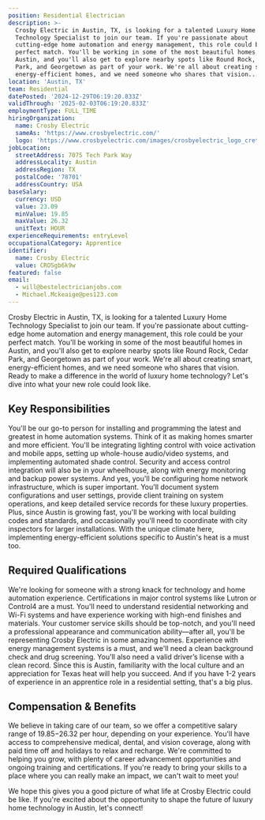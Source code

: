 ```yaml
---
position: Residential Electrician
description: >-
  Crosby Electric in Austin, TX, is looking for a talented Luxury Home
  Technology Specialist to join our team. If you're passionate about
  cutting-edge home automation and energy management, this role could be your
  perfect match. You'll be working in some of the most beautiful homes in
  Austin, and you'll also get to explore nearby spots like Round Rock, Cedar
  Park, and Georgetown as part of your work. We're all about creating smart,
  energy-efficient homes, and we need someone who shares that vision...
location: 'Austin, TX'
team: Residential
datePosted: '2024-12-29T06:19:20.833Z'
validThrough: '2025-02-03T06:19:20.833Z'
employmentType: FULL_TIME
hiringOrganization:
  name: Crosby Electric
  sameAs: 'https://www.crosbyelectric.com/'
  logo: 'https://www.crosbyelectric.com/images/crosbyelectric_logo_crete.png'
jobLocation:
  streetAddress: 7075 Tech Park Way
  addressLocality: Austin
  addressRegion: TX
  postalCode: '78701'
  addressCountry: USA
baseSalary:
  currency: USD
  value: 23.09
  minValue: 19.85
  maxValue: 26.32
  unitText: HOUR
experienceRequirements: entryLevel
occupationalCategory: Apprentice
identifier:
  name: Crosby Electric
  value: CROSgb6k9w
featured: false
email:
  - will@bestelectricianjobs.com
  - Michael.Mckeaige@pes123.com
---
```




Crosby Electric in Austin, TX, is looking for a talented Luxury Home Technology Specialist to join our team. If you're passionate about cutting-edge home automation and energy management, this role could be your perfect match. You'll be working in some of the most beautiful homes in Austin, and you'll also get to explore nearby spots like Round Rock, Cedar Park, and Georgetown as part of your work. We're all about creating smart, energy-efficient homes, and we need someone who shares that vision. Ready to make a difference in the world of luxury home technology? Let's dive into what your new role could look like.

## Key Responsibilities
You'll be our go-to person for installing and programming the latest and greatest in home automation systems. Think of it as making homes smarter and more efficient. You'll be integrating lighting control with voice activation and mobile apps, setting up whole-house audio/video systems, and implementing automated shade control. Security and access control integration will also be in your wheelhouse, along with energy monitoring and backup power systems. And yes, you'll be configuring home network infrastructure, which is super important. You'll document system configurations and user settings, provide client training on system operations, and keep detailed service records for these luxury properties. Plus, since Austin is growing fast, you'll be working with local building codes and standards, and occasionally you'll need to coordinate with city inspectors for larger installations. With the unique climate here, implementing energy-efficient solutions specific to Austin's heat is a must too.

## Required Qualifications
We're looking for someone with a strong knack for technology and home automation experience. Certifications in major control systems like Lutron or Control4 are a must. You'll need to understand residential networking and Wi-Fi systems and have experience working with high-end finishes and materials. Your customer service skills should be top-notch, and you'll need a professional appearance and communication ability—after all, you'll be representing Crosby Electric in some amazing homes. Experience with energy management systems is a must, and we'll need a clean background check and drug screening. You'll also need a valid driver’s license with a clean record. Since this is Austin, familiarity with the local culture and an appreciation for Texas heat will help you succeed. And if you have 1-2 years of experience in an apprentice role in a residential setting, that's a big plus.

## Compensation & Benefits
We believe in taking care of our team, so we offer a competitive salary range of $19.85-$26.32 per hour, depending on your experience. You'll have access to comprehensive medical, dental, and vision coverage, along with paid time off and holidays to relax and recharge. We're committed to helping you grow, with plenty of career advancement opportunities and ongoing training and certifications. If you're ready to bring your skills to a place where you can really make an impact, we can't wait to meet you!

We hope this gives you a good picture of what life at Crosby Electric could be like. If you're excited about the opportunity to shape the future of luxury home technology in Austin, let's connect!